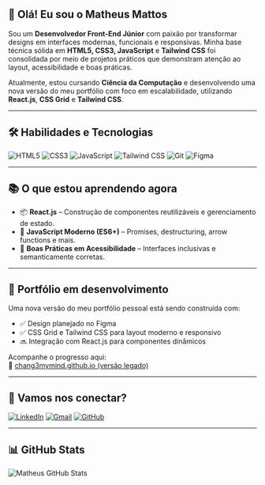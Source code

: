 ## 👋 Olá! Eu sou o Matheus Mattos

Sou um **Desenvolvedor Front-End Júnior** com paixão por transformar designs em interfaces modernas, funcionais e responsivas. Minha base técnica sólida em **HTML5, CSS3, JavaScript** e **Tailwind CSS** foi consolidada por meio de projetos práticos que demonstram atenção ao layout, acessibilidade e boas práticas.

Atualmente, estou cursando **Ciência da Computação** e desenvolvendo uma nova versão do meu portfólio com foco em escalabilidade, utilizando **React.js**, **CSS Grid** e **Tailwind CSS**.

---

## 🛠️ Habilidades e Tecnologias

![HTML5](https://img.shields.io/badge/HTML5-E34F26?style=for-the-badge&logo=html5&logoColor=white)
![CSS3](https://img.shields.io/badge/CSS3-1572B6?style=for-the-badge&logo=css3&logoColor=white)
![JavaScript](https://img.shields.io/badge/JavaScript-F7DF1E?style=for-the-badge&logo=javascript&logoColor=black)
![Tailwind CSS](https://img.shields.io/badge/TailwindCSS-06B6D4?style=for-the-badge&logo=tailwindcss&logoColor=white)
![Git](https://img.shields.io/badge/Git-F05032?style=for-the-badge&logo=git&logoColor=white)
![Figma](https://img.shields.io/badge/Figma-F24E1E?style=for-the-badge&logo=figma&logoColor=white)

---

## 📚 O que estou aprendendo agora

- 📦 **React.js** – Construção de componentes reutilizáveis e gerenciamento de estado.
- 🎯 **JavaScript Moderno (ES6+)** – Promises, destructuring, arrow functions e mais.
- 🧩 **Boas Práticas em Acessibilidade** – Interfaces inclusivas e semanticamente corretas.

---

## 🚧 Portfólio em desenvolvimento

Uma nova versão do meu portfólio pessoal está sendo construída com:

- ✅ Design planejado no Figma
- ✅ CSS Grid e Tailwind CSS para layout moderno e responsivo
- 🔜 Integração com React.js para componentes dinâmicos

Acompanhe o progresso aqui:  
📁 [chang3mymind.github.io (versão legado)](https://github.com/Chang3MyMind/chang3mymind.github.io)

---

## 🤝 Vamos nos conectar?

[![LinkedIn](https://img.shields.io/badge/LinkedIn-0077B5?style=for-the-badge&logo=linkedin&logoColor=white)](https://www.linkedin.com/in/matheusmattos4)
[![Gmail](https://img.shields.io/badge/Gmail-D14836?style=for-the-badge&logo=gmail&logoColor=white)](mailto:matheusmattos.r@gmail.com)
[![GitHub](https://img.shields.io/badge/GitHub-100000?style=for-the-badge&logo=github&logoColor=white)](https://github.com/Chang3MyMind)

---

## 📊 GitHub Stats

![Matheus GitHub Stats](https://github-readme-stats.vercel.app/api?username=Chang3MyMind&show_icons=true&theme=radical)
